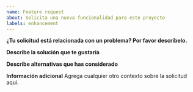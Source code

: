 ```yaml
---
name: Feature request
about: Solicita una nueva funcionalidad para este proyecto
labels: enhancement
---
```


**¿Tu solicitud está relacionada con un problema? Por favor descríbelo.**

**Describe la solución que te gustaría**

**Describe alternativas que has considerado**

**Información adicional**
Agrega cualquier otro contexto sobre la solicitud aquí.
